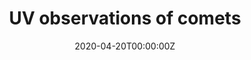 ---
title: UV observations of comets
summary: We, comet observers, are hunters. We always keenly chase signs of comets' development, and carefully pick right time, raise (write proposals) our guns (telescopes) to shoot (observe) them. Now I am raising guns for 67P, shooting Y4, and enjoying 46P in the UV band, where they have dense emission lines. The data will tell us their composition, abundance, existence of ice, nuclei's rotation and size, and much more hints of origin and evolvement.
tags:
- Comets
- Solar System
- UV
date: "2020-04-20T00:00:00Z"

# Optional external URL for project (replaces project detail page).
external_link: ""

image:
  caption: Zexi Xing (邢泽曦)
  focal_point: Smart

#links:
#- icon: file-alt
#  icon_pack: fas
#  name: H$_2$O Paper
#  url: 

#url_code: ""
#url_pdf: ""
#url_slides: ""
#url_video: ""

# Slides (optional).
#   Associate this project with Markdown slides.
#   Simply enter your slide deck's filename without extension.
#   E.g. `slides = "example-slides"` references `content/slides/example-slides.md`.
#   Otherwise, set `slides = ""`.
#slides: example
---